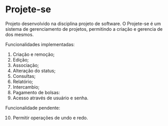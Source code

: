 # Projete-se
Projeto desenvolvido na disciplina projeto de software.
O Projete-se é um sistema de gerenciamento de projetos, permitindo a criação e gerencia de dos mesmos.

Funcionalidades implementadas:

1) Criação e remoção;
2) Edição;
3) Associação;
4) Alteração do status;
5) Consultas;
6) Relatório;
7) Intercambio;
8) Pagamento de bolsas:
9) Acesso através de usuário e senha.

Funcionalidade pendente:

10) Permitir operações de undo e redo.
